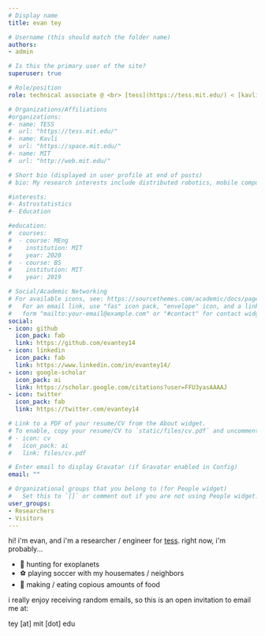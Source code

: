 ```yaml
---
# Display name
title: evan tey

# Username (this should match the folder name)
authors:
- admin

# Is this the primary user of the site?
superuser: true

# Role/position
role: technical associate @ <br> [tess](https://tess.mit.edu/) < [kavli](https://space.mit.edu/) < [mit](http://web.mit.edu/)

# Organizations/Affiliations
#organizations:
#- name: TESS
#  url: "https://tess.mit.edu/"
#- name: Kavli
#  url: "https://space.mit.edu/"
#- name: MIT 
#  url: "http://web.mit.edu/"

# Short bio (displayed in user profile at end of posts)
# bio: My research interests include distributed robotics, mobile computing and programmable matter.

#interests:
#- Astrostatistics
#- Education

#education:
#  courses:
#  - course: MEng
#    institution: MIT
#    year: 2020
#  - course: BS
#    institution: MIT
#    year: 2019

# Social/Academic Networking
# For available icons, see: https://sourcethemes.com/academic/docs/page-builder/#icons
#   For an email link, use "fas" icon pack, "envelope" icon, and a link in the
#   form "mailto:your-email@example.com" or "#contact" for contact widget.
social:
- icon: github
  icon_pack: fab
  link: https://github.com/evantey14
- icon: linkedin
  icon_pack: fab
  link: https://www.linkedin.com/in/evantey14/
- icon: google-scholar
  icon_pack: ai
  link: https://scholar.google.com/citations?user=FFU3yasAAAAJ 
- icon: twitter
  icon_pack: fab
  link: https://twitter.com/evantey14

# Link to a PDF of your resume/CV from the About widget.
# To enable, copy your resume/CV to `static/files/cv.pdf` and uncomment the lines below.
# - icon: cv
#   icon_pack: ai
#   link: files/cv.pdf

# Enter email to display Gravatar (if Gravatar enabled in Config)
email: ""

# Organizational groups that you belong to (for People widget)
#   Set this to `[]` or comment out if you are not using People widget.
user_groups:
- Researchers
- Visitors
---
```


hi! i'm evan, and i'm a researcher / engineer for [tess](https://tess.mit.edu). right now, i'm
probably...

- :telescope: hunting for exoplanets
- :soccer: playing soccer with my housemates / neighbors
- :curry: making / eating copious amounts of food

i really enjoy receiving random emails, so this is an open invitation to email me at:

tey [at] mit [dot] edu
